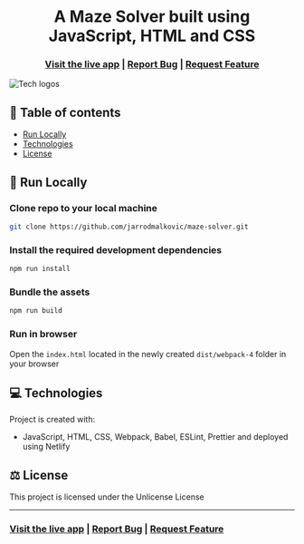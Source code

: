 <h1 align="center">A Maze Solver built using JavaScript, HTML and CSS</h1>

<h3 align="center">
  <a href="https://mazesolver.xyz/">Visit the live app</a> |
  <a href="https://github.com/jarrodmalkovic/maze-solver/issues">Report Bug</a> |
  <a href="https://github.com/jarrodmalkovic/maze-solver/issues">Request Feature</a> 
</h3>

![Tech logos](https://i.ibb.co/pWb31Wy/tech-info-maze-solver.png)

## 📝 Table of contents

- [Run Locally](#-run-locally)
- [Technologies](#-technologies)
- [License](#-license)

## 🚀 Run Locally

### Clone repo to your local machine 


```bash
git clone https://github.com/jarrodmalkovic/maze-solver.git
```

### Install the required development dependencies

```bash
npm run install
```

### Bundle the assets

```bash
npm run build
```

### Run in browser

Open the `index.html` located in the newly created `dist/webpack-4` folder in your browser

## 💻 Technologies

Project is created with:
- JavaScript, HTML, CSS, Webpack, Babel, ESLint, Prettier and deployed using Netlify

## ⚖️ License

This project is licensed under the Unlicense License

<hr>

<h3>
  <a href="https://mazesolver.xyz/">Visit the live app</a> |
  <a href="https://github.com/jarrodmalkovic/maze-solver/issues">Report Bug</a> |
  <a href="https://github.com/jarrodmalkovic/maze-solver/issues">Request Feature</a> 
</h3>
